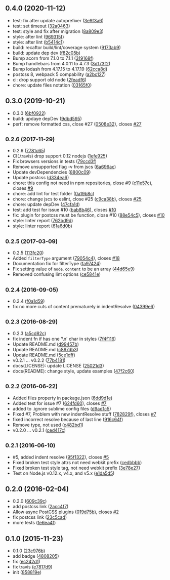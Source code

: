 ## 0.4.0 (2020-11-12)

* test: fix after update autoprefixer ([3e9f3a6](https://github.com/posthtml/posthtml-postcss/commit/3e9f3a6))
* test: set timeout ([32a0463](https://github.com/posthtml/posthtml-postcss/commit/32a0463))
* test: style and fix after migration ([8a809e3](https://github.com/posthtml/posthtml-postcss/commit/8a809e3))
* style: after lint ([969315f](https://github.com/posthtml/posthtml-postcss/commit/969315f))
* style: after lint ([b5414c1](https://github.com/posthtml/posthtml-postcss/commit/b5414c1))
* build: recaftor build/lint/coverage system ([9173ab9](https://github.com/posthtml/posthtml-postcss/commit/9173ab9))
* build: update dep dev ([f82c05b](https://github.com/posthtml/posthtml-postcss/commit/f82c05b))
* Bump acorn from 7.1.0 to 7.1.1 ([319168f](https://github.com/posthtml/posthtml-postcss/commit/319168f))
* Bump handlebars from 4.0.11 to 4.7.3 ([3d173f2](https://github.com/posthtml/posthtml-postcss/commit/3d173f2))
* Bump lodash from 4.17.15 to 4.17.19 ([62cca8d](https://github.com/posthtml/posthtml-postcss/commit/62cca8d))
* postcss 8, webpack 5 compability ([a2bc127](https://github.com/posthtml/posthtml-postcss/commit/a2bc127))
* ci: drop support old node ([2feadf6](https://github.com/posthtml/posthtml-postcss/commit/2feadf6))
* chore: update files notation ([03165f0](https://github.com/posthtml/posthtml-postcss/commit/03165f0))



## 0.3.0 (2019-10-21)

* 0.3.0 ([6bf0922](https://github.com/posthtml/posthtml-postcss/commit/6bf0922))
* build: updaye depDev ([9dbd595](https://github.com/posthtml/posthtml-postcss/commit/9dbd595))
* perf: remove formatted css, close #27 ([0508e32](https://github.com/posthtml/posthtml-postcss/commit/0508e32)), closes [#27](https://github.com/posthtml/posthtml-postcss/issues/27)



## <small>0.2.6 (2017-11-29)</small>

* 0.2.6 ([7781c65](https://github.com/posthtml/posthtml-postcss/commit/7781c65))
* CI(.travis) drop support 0.12 nodejs ([1efe925](https://github.com/posthtml/posthtml-postcss/commit/1efe925))
* Fix browsers versions in tests ([79ccd3f](https://github.com/posthtml/posthtml-postcss/commit/79ccd3f))
* Remove unsupported flag -v from jscs ([6a696ac](https://github.com/posthtml/posthtml-postcss/commit/6a696ac))
* Update devDependencies ([8800c09](https://github.com/posthtml/posthtml-postcss/commit/8800c09))
* Update postcss ([d334ea6](https://github.com/posthtml/posthtml-postcss/commit/d334ea6))
* chore:  this config not need in npm repositories, close #9 ([c11e57c](https://github.com/posthtml/posthtml-postcss/commit/c11e57c)), closes [#9](https://github.com/posthtml/posthtml-postcss/issues/9)
* chore: add lint for test folder ([0a19b8c](https://github.com/posthtml/posthtml-postcss/commit/0a19b8c))
* chore: change jscs to eslint, close #25 ([c9ca38b](https://github.com/posthtml/posthtml-postcss/commit/c9ca38b)), closes [#25](https://github.com/posthtml/posthtml-postcss/issues/25)
* chore: update depDev ([47cfa1d](https://github.com/posthtml/posthtml-postcss/commit/47cfa1d))
* test: add test for issue #10 ([bab8b46](https://github.com/posthtml/posthtml-postcss/commit/bab8b46)), closes [#10](https://github.com/posthtml/posthtml-postcss/issues/10)
* fix: plugin for postcss must be function, close #10 ([88e54c5](https://github.com/posthtml/posthtml-postcss/commit/88e54c5)), closes [#10](https://github.com/posthtml/posthtml-postcss/issues/10)
* style: linter report ([762bd9d](https://github.com/posthtml/posthtml-postcss/commit/762bd9d))
* style: linter report ([61a6d0b](https://github.com/posthtml/posthtml-postcss/commit/61a6d0b))



## <small>0.2.5 (2017-03-09)</small>

* 0.2.5 ([113fc20](https://github.com/posthtml/posthtml-postcss/commit/113fc20))
* Added `filterType` argument ([79054c4](https://github.com/posthtml/posthtml-postcss/commit/79054c4)), closes [#18](https://github.com/posthtml/posthtml-postcss/issues/18)
* Documentation fix for filterType ([fa97424](https://github.com/posthtml/posthtml-postcss/commit/fa97424))
* Fix setting value of `node.content` to be an array ([44d65e9](https://github.com/posthtml/posthtml-postcss/commit/44d65e9))
* Removed confusing lint options ([ce5841e](https://github.com/posthtml/posthtml-postcss/commit/ce5841e))



## <small>0.2.4 (2016-09-05)</small>

* 0.2.4 ([f0a1d59](https://github.com/posthtml/posthtml-postcss/commit/f0a1d59))
* fix no more cuts of content prematurely in indentResolve ([04399e6](https://github.com/posthtml/posthtml-postcss/commit/04399e6))



## <small>0.2.3 (2016-08-29)</small>

* 0.2.3 ([a5cd82c](https://github.com/posthtml/posthtml-postcss/commit/a5cd82c))
* fix indent fn if has one '\n' char in styles ([7f4f116](https://github.com/posthtml/posthtml-postcss/commit/7f4f116))
* Update README.md ([d99457b](https://github.com/posthtml/posthtml-postcss/commit/d99457b))
* Update README.md ([c897db3](https://github.com/posthtml/posthtml-postcss/commit/c897db3))
* Update README.md ([5ce1dff](https://github.com/posthtml/posthtml-postcss/commit/5ce1dff))
* v0.2.1 ... v0.2.2 ([77b4181](https://github.com/posthtml/posthtml-postcss/commit/77b4181))
* docs(LICENSE): update LICENSE ([25021d3](https://github.com/posthtml/posthtml-postcss/commit/25021d3))
* docs(README): change style, update examples ([47f2c60](https://github.com/posthtml/posthtml-postcss/commit/47f2c60))



## <small>0.2.2 (2016-06-22)</small>

* Added files property in package.json ([6dd9d1e](https://github.com/posthtml/posthtml-postcss/commit/6dd9d1e))
* Added test for issue #7 ([624fd60](https://github.com/posthtml/posthtml-postcss/commit/624fd60)), closes [#7](https://github.com/posthtml/posthtml-postcss/issues/7)
* added to .ignore sublime config files ([d9ad1c5](https://github.com/posthtml/posthtml-postcss/commit/d9ad1c5))
* Fixed #7, Problem with new indentResolve stuff ([782829f](https://github.com/posthtml/posthtml-postcss/commit/782829f)), closes [#7](https://github.com/posthtml/posthtml-postcss/issues/7)
* fixed incorrect resolve because of last line ([916c64f](https://github.com/posthtml/posthtml-postcss/commit/916c64f))
* Remove type, not used ([c482bd1](https://github.com/posthtml/posthtml-postcss/commit/c482bd1))
* v0.2.0 ... v0.2.1 ([ced417c](https://github.com/posthtml/posthtml-postcss/commit/ced417c))



## <small>0.2.1 (2016-06-10)</small>

* #5, added indent resolve ([95f1322](https://github.com/posthtml/posthtml-postcss/commit/95f1322)), closes [#5](https://github.com/posthtml/posthtml-postcss/issues/5)
* Fixed broken test style attrs not need webkit prefix ([cedbbbb](https://github.com/posthtml/posthtml-postcss/commit/cedbbbb))
* Fixed broken test style tag, not need webkit prefix ([3e78e27](https://github.com/posthtml/posthtml-postcss/commit/3e78e27))
* Test on Node.js v0.12.x, v4.x, and v5.x ([e1da5d5](https://github.com/posthtml/posthtml-postcss/commit/e1da5d5))



## 0.2.0 (2016-02-04)

* 0.2.0 ([609c39c](https://github.com/posthtml/posthtml-postcss/commit/609c39c))
* add postcss link ([2acc4f7](https://github.com/posthtml/posthtml-postcss/commit/2acc4f7))
* Allow async PostCSS plugins ([019d75b](https://github.com/posthtml/posthtml-postcss/commit/019d75b)), closes [#2](https://github.com/posthtml/posthtml-postcss/issues/2)
* fix postcss link ([23c5cad](https://github.com/posthtml/posthtml-postcss/commit/23c5cad))
* more tests ([fe6ea4f](https://github.com/posthtml/posthtml-postcss/commit/fe6ea4f))



## 0.1.0 (2015-11-23)

* 0.1.0 ([23c976b](https://github.com/posthtml/posthtml-postcss/commit/23c976b))
* add badge ([4808205](https://github.com/posthtml/posthtml-postcss/commit/4808205))
* fix ([ec242d1](https://github.com/posthtml/posthtml-postcss/commit/ec242d1))
* fix travis ([e7817d9](https://github.com/posthtml/posthtml-postcss/commit/e7817d9))
* init ([858819e](https://github.com/posthtml/posthtml-postcss/commit/858819e))



